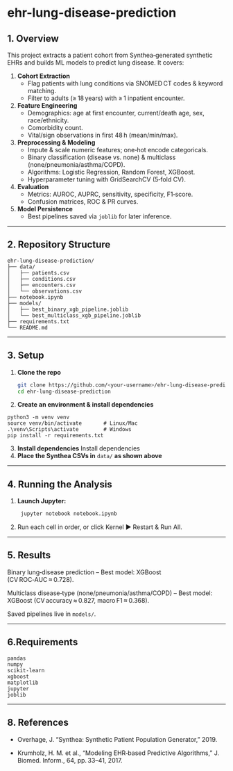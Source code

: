 # ehr-lung-disease-prediction

## 1. Overview
This project extracts a patient cohort from Synthea‑generated synthetic EHRs and builds ML models to predict lung disease. It covers:

1. **Cohort Extraction**  
   - Flag patients with lung conditions via SNOMED CT codes & keyword matching.  
   - Filter to adults (≥ 18 years) with ≥ 1 inpatient encounter.  
2. **Feature Engineering**  
   - Demographics: age at first encounter, current/death age, sex, race/ethnicity.  
   - Comorbidity count.  
   - Vital/sign observations in first 48 h (mean/min/max).  
3. **Preprocessing & Modeling**  
   - Impute & scale numeric features; one‑hot encode categoricals.  
   - Binary classification (disease vs. none) & multiclass (none/pneumonia/asthma/COPD).  
   - Algorithms: Logistic Regression, Random Forest, XGBoost.  
   - Hyperparameter tuning with GridSearchCV (5‑fold CV).  
4. **Evaluation**  
   - Metrics: AUROC, AUPRC, sensitivity, specificity, F1‑score.  
   - Confusion matrices, ROC & PR curves.  
5. **Model Persistence**  
   - Best pipelines saved via `joblib` for later inference.

---

## 2. Repository Structure
```
ehr-lung-disease-prediction/
├── data/
│   ├── patients.csv
│   ├── conditions.csv
│   ├── encounters.csv
│   └── observations.csv
├── notebook.ipynb
├── models/
│   ├── best_binary_xgb_pipeline.joblib
│   └── best_multiclass_xgb_pipeline.joblib
├── requirements.txt
└── README.md
```

---

## 3. Setup

1. **Clone the repo**  
   ```bash
   git clone https://github.com/<your‑username>/ehr-lung-disease-prediction.git
   cd ehr-lung-disease-prediction
2. **Create an environment & install dependencies**
```
python3 -m venv venv
source venv/bin/activate       # Linux/Mac
.\venv\Scripts\activate        # Windows
pip install -r requirements.txt
```
3. **Install dependencies**
Install dependencies
4. **Place the Synthea CSVs in** `data/` **as shown above**

---

## 4. Running the Analysis
1. **Launch Jupyter:**
   ```bash
    jupyter notebook notebook.ipynb
2. Run each cell in order, or click Kernel ▶ Restart & Run All.

---

## 5. Results
Binary lung‑disease prediction
– Best model: XGBoost (CV ROC‑AUC ≈ 0.728).

Multiclass disease‑type (none/pneumonia/asthma/COPD)
– Best model: XGBoost (CV accuracy ≈ 0.827, macro F1 ≈ 0.368).

Saved pipelines live in `models/`.

---

## 6.Requirements
```
pandas
numpy
scikit-learn
xgboost
matplotlib
jupyter
joblib
```

---

## 8. References
- Overhage, J. “Synthea: Synthetic Patient Population Generator,” 2019.

- Krumholz, H. M. et al., “Modeling EHR‑based Predictive Algorithms,” J. Biomed. Inform., 64, pp. 33–41, 2017.
